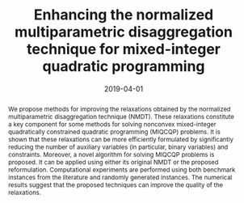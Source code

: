 ---
title: 'Enhancing the normalized multiparametric disaggregation technique for mixed-integer
  quadratic programming'
# If group member, use folder name in /content/authors
authors:
  - Tiago Andrade
  - g_fabricio-oliveira
  - Silvio Hamacher
  - Andrew Eberhard
date: '2019-04-01'
doi: '10.1007/s10898-018-0728-9'

# Schedule page publish date (NOT publication's date).
publishDate: '2017-01-01'

# Publication type.
# Legend: 0 = Uncategorized; 1 = Conference paper; 2 = Journal article;
# 3 = Preprint / Working Paper; 4 = Report; 5 = Book; 6 = Book section;
# 7 = Thesis; 8 = Patent
publication_types: ['2']

# Publication name and optional abbreviated publication name. Notice * * on title
publication: '*Journal of Global Optimization*'
publication_short: ''

abstract: We propose methods for improving the relaxations obtained by the normalized multiparametric disaggregation technique (NMDT). These relaxations constitute a key component for some methods for solving nonconvex mixed-integer quadratically constrained quadratic programming (MIQCQP) problems. It is shown that these relaxations can be more efficiently formulated by significantly reducing the number of auxiliary variables (in particular, binary variables) and constraints. Moreover, a novel algorithm for solving MIQCQP problems is proposed. It can be applied using either its original NMDT or the proposed reformulation. Computational experiments are performed using both benchmark instances from the literature and randomly generated instances. The numerical results suggest that the proposed techniques can improve the quality of the relaxations.

# Summary. An optional shortened abstract.
summary: 

# Not in use. Could be used for keywords 
tags:
  
featured: false

# links:
url_pdf: http://link.springer.com/10.1007/s10898-018-0728-9
url_code: ''
url_dataset: ''
url_poster: ''
url_project: ''
url_slides: ''
url_source: ''
url_video: ''

# Categories
#  These asociate the publications with the icons representing reearch topics and application areas
categories: [Efficient formulation and solution methods, Production and operations planning]

# Associated Projects (optional).
#   Associate this publication with one or more of your projects.
#   Simply enter your project's folder or file name without extension.
#   E.g. `internal-project` references `content/project/internal-project/index.md`.
#   Otherwise, set `projects: []`.
projects: []

# Featured image
# To use, add an image named `featured.jpg/png` to your page's folder.
# Focal points: Smart, Center, TopLeft, Top, TopRight, Left, Right, BottomLeft, Bottom, BottomRight.
image:
  caption: ''
  focal_point: ''
  preview_only: false
---
